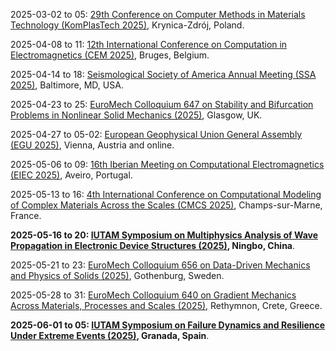 2025-03-02 to 05: [29th Conference on Computer Methods in Materials Technology (KomPlasTech 2025)](https://komplastech.agh.edu.pl/ "KomPlasTech 2025 explores computational methods in materials technology, focusing on finite element methods, molecular dynamics, and multiscale modeling. Topics include material deformation, fracture mechanics, and electromagnetic properties, with applications in metallurgy, composites, and nanotechnology, emphasizing numerical simulations."), Krynica-Zdrój, Poland.

2025-04-08 to 11: [12th International Conference on Computation in Electromagnetics (CEM 2025)](https://cem2025.com/ "CEM 2025 focuses on computational electromagnetics, covering finite element methods, boundary element methods, and high-frequency techniques. Topics include antenna design, electromagnetic scattering, and metamaterials, with applications in telecommunications and radar, emphasizing numerical simulation advancements."), Bruges, Belgium.

2025-04-14 to 18: [Seismological Society of America Annual Meeting (SSA 2025)](https://2025.meetings.seismosoc.org/ "SSA 2025 focuses on seismology, covering computational methods for seismic wave propagation and earthquake modeling. Topics include finite difference methods, seismic imaging, and ground motion prediction, with applications in hazard assessment and geophysical exploration, emphasizing numerical simulations."), Baltimore, MD, USA.

2025-04-23 to 25: [EuroMech Colloquium 647 on Stability and Bifurcation Problems in Nonlinear Solid Mechanics (2025)](https://647.euromech.org/ "Focuses on stability and bifurcation in nonlinear solid mechanics. Topics include material instabilities, structural dynamics, and computational methods for analyzing complex mechanical systems."), Glasgow, UK.

2025-04-27 to 05-02: [European Geophysical Union General Assembly (EGU 2025)](https://www.egu25.eu/ "EGU 2025 focuses on geophysics, covering computational methods for seismic, atmospheric, and oceanic modeling. Topics include numerical weather prediction, earthquake simulations, and geomagnetic modeling, with applications in climate science and hazard assessment, emphasizing interdisciplinary geophysical computations."), Vienna, Austria and online.

2025-05-06 to 09: [16th Iberian Meeting on Computational Electromagnetics (EIEC 2025)](https://eiec.av.it.pt/ "EIEC 2025 focuses on computational electromagnetics, covering numerical methods for Maxwell’s equations, high-frequency techniques, and electromagnetic compatibility. Topics include antenna modeling, wave propagation, and applications in wireless communications, emphasizing advanced computational tools."), Aveiro, Portugal.

2025-05-13 to 16: [4th International Conference on Computational Modeling of Complex Materials Across the Scales (CMCS 2025)](https://cmcs2025.sciencesconf.org/ "CMCS 2025 focuses on computational modeling of complex materials, covering multiscale methods, finite element simulations, and molecular dynamics. Topics include material deformation, electromagnetic properties, and nanoscale interactions, with applications in composites and metamaterials, emphasizing numerical techniques for cross-scale material behavior."), Champs-sur-Marne, France.

**2025-05-16 to 20: [IUTAM Symposium on Multiphysics Analysis of Wave Propagation in Electronic Device Structures (2025)](https://iutam.org/symposium/multiphysics-analysis-2025 "Examines multiphysics analysis of wave propagation in electronic devices. Topics include electromagnetic waves, material modeling, and computational methods for device design and performance optimization."), Ningbo, China**.

2025-05-21 to 23: [EuroMech Colloquium 656 on Data-Driven Mechanics and Physics of Solids (2025)](https://656.euromech.org/ "Focuses on data-driven approaches in solid mechanics, integrating machine learning and computational modeling. Topics include material characterization, structural analysis, and applications in engineering design."), Gothenburg, Sweden.

2025-05-28 to 31: [EuroMech Colloquium 640 on Gradient Mechanics Across Materials, Processes and Scales (2025)](https://640.euromech.org/ "Explores gradient mechanics in materials and processes. Topics include multiscale modeling, material gradients, and computational methods for analyzing mechanical behavior across scales."), Rethymnon, Crete, Greece.

**2025-06-01 to 05: [IUTAM Symposium on Failure Dynamics and Resilience Under Extreme Events (2025)](https://iutam.org/events/iutam-symposium-on-failure-dynamics-and-resilience-under-extreme-events "Focuses on failure dynamics and resilience in materials under extreme conditions. Topics include fracture mechanics, computational modeling, and applications in structural engineering and disaster mitigation."), Granada, Spain**.


